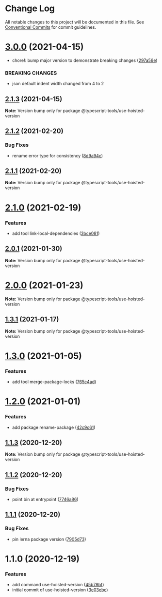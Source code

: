 # Change Log

All notable changes to this project will be documented in this file.
See [Conventional Commits](https://conventionalcommits.org) for commit guidelines.

# [3.0.0](https://github.com/typescript-tools/typescript-tools/compare/@typescript-tools/use-hoisted-version@2.1.3...@typescript-tools/use-hoisted-version@3.0.0) (2021-04-15)


* chore!: bump major version to demonstrate breaking changes ([297a56e](https://github.com/typescript-tools/typescript-tools/commit/297a56e8c61266b056e894d0cae34c78a6b3c524))


### BREAKING CHANGES

* json default indent width changed from 4 to 2





## [2.1.3](https://github.com/typescript-tools/typescript-tools/compare/@typescript-tools/use-hoisted-version@2.1.2...@typescript-tools/use-hoisted-version@2.1.3) (2021-04-15)

**Note:** Version bump only for package @typescript-tools/use-hoisted-version





## [2.1.2](https://github.com/typescript-tools/typescript-tools/compare/@typescript-tools/use-hoisted-version@2.1.1...@typescript-tools/use-hoisted-version@2.1.2) (2021-02-20)


### Bug Fixes

* rename error type for consistency ([8d9a94c](https://github.com/typescript-tools/typescript-tools/commit/8d9a94c91f87968345f2b3d49fbd1cf586c87c5c))





## [2.1.1](https://github.com/typescript-tools/typescript-tools/compare/@typescript-tools/use-hoisted-version@2.1.0...@typescript-tools/use-hoisted-version@2.1.1) (2021-02-20)

**Note:** Version bump only for package @typescript-tools/use-hoisted-version





# [2.1.0](https://github.com/typescript-tools/typescript-tools/compare/@typescript-tools/use-hoisted-version@2.0.1...@typescript-tools/use-hoisted-version@2.1.0) (2021-02-19)


### Features

* add tool link-local-dependencies ([3bce081](https://github.com/typescript-tools/typescript-tools/commit/3bce081bf09141cb8fd6867eb59d4b9dc45276c0))





## [2.0.1](https://github.com/typescript-tools/typescript-tools/compare/@typescript-tools/use-hoisted-version@2.0.0...@typescript-tools/use-hoisted-version@2.0.1) (2021-01-30)

**Note:** Version bump only for package @typescript-tools/use-hoisted-version





# [2.0.0](https://github.com/typescript-tools/typescript-tools/compare/@typescript-tools/use-hoisted-version@1.3.1...@typescript-tools/use-hoisted-version@2.0.0) (2021-01-23)

**Note:** Version bump only for package @typescript-tools/use-hoisted-version





## [1.3.1](https://github.com/typescript-tools/typescript-tools/compare/@typescript-tools/use-hoisted-version@1.3.0...@typescript-tools/use-hoisted-version@1.3.1) (2021-01-17)

**Note:** Version bump only for package @typescript-tools/use-hoisted-version





# [1.3.0](https://github.com/typescript-tools/typescript-tools/compare/@typescript-tools/use-hoisted-version@1.2.0...@typescript-tools/use-hoisted-version@1.3.0) (2021-01-05)


### Features

* add tool merge-package-locks ([765c4ad](https://github.com/typescript-tools/typescript-tools/commit/765c4ad9de6e7a752f68332d896b5eb5c564109d))





# [1.2.0](https://github.com/typescript-tools/typescript-tools/compare/@typescript-tools/use-hoisted-version@1.1.3...@typescript-tools/use-hoisted-version@1.2.0) (2021-01-01)


### Features

* add package rename-package ([42c9c61](https://github.com/typescript-tools/typescript-tools/commit/42c9c61524dc58244a64bf01699dbc737504a111))





## [1.1.3](https://github.com/typescript-tools/typescript-tools/compare/@typescript-tools/use-hoisted-version@1.1.2...@typescript-tools/use-hoisted-version@1.1.3) (2020-12-20)

**Note:** Version bump only for package @typescript-tools/use-hoisted-version





## [1.1.2](https://github.com/typescript-tools/typescript-tools/compare/@typescript-tools/use-hoisted-version@1.1.1...@typescript-tools/use-hoisted-version@1.1.2) (2020-12-20)


### Bug Fixes

* point bin at entrypoint ([7746a86](https://github.com/typescript-tools/typescript-tools/commit/7746a8661eaaf186205d021f1ef8e517e0a504d8))





## [1.1.1](https://github.com/typescript-tools/typescript-tools/compare/@typescript-tools/use-hoisted-version@1.1.0...@typescript-tools/use-hoisted-version@1.1.1) (2020-12-20)


### Bug Fixes

* pin lerna package version ([7905d73](https://github.com/typescript-tools/typescript-tools/commit/7905d73b49562d7569effa88a9d40ce238264c2e))





# 1.1.0 (2020-12-19)


### Features

* add command use-hoisted-version ([45b78bf](https://github.com/typescript-tools/typescript-tools/commit/45b78bf890fb17b6d9aa07f6ce45882ac9eaeebf))
* initial commit of use-hoisted-version ([3e03ebc](https://github.com/typescript-tools/typescript-tools/commit/3e03ebcbcfa75bedf6e93298c62fd4f2ae9fca11))
